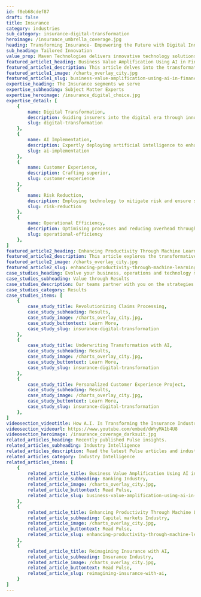 ```yaml
---
id: f8eb68cdef87
draft: false
title: Insurance
category: industries
sub_category: insurance-digital-transformation
heroimage: /insurance_umbrella_coverage.jpg
heading: Transforming Insurance- Empowering the Future with Digital Innovation
sub_heading: Tailored Innovation
value_prop: Maven Technologies delivers innovative technology solutions that propel insurance businesses to the forefront of the digital economy. Leveraging our industry expertise and AI capabilities, we expedite your time to market, streamline operations, reduce overhead, and unlock exponential productivity. Our strategic solutions not only equip you with agility and impactful insights for the modern world but also ensure superior customer experiences - shaping and securing the future of your enterprise.
featured_article1_heading: Business Value Amplification Using AI in Finance
featured_article1_description: This article delves into the transformative impact of Artificial Intelligence (AI) on the finance industry, emphasizing how AI enhances decision-making, operational efficiency, and profitability. It discusses the benefits of using AI in risk assessment, predictive analytics, and customer personalization, as well as the automation of labor-intensive tasks. The piece also addresses potential challenges like data security and the need for skilled AI management, proposing strategic solutions to overcome them. Ultimately, the article positions AI as a crucial driver for tech-led growth and sustainable value creation in finance.
featured_article1_image: /charts_overlay_city.jpg
featured_article1_slug: business-value-amplification-using-ai-in-finance
expertise_heading: The Insurance segments we serve
expertise_subheading: Subject Matter Experts
expertise_heroimage: /insurance_digital_choice.jpg
expertise_detail: [
	{
		name: Digital Transformation,
		description: Guiding insurers into the digital era through innovative solutions and strategies.,
		slug: digital-transformation
	},
	{
		name: AI Implementation,
		description: Expertly deploying artificial intelligence to enhance efficiency and productivity.,
		slug: ai-implementation
	},
	{
		name: Customer Experience,
		description: Crafting superior,
		slug: customer-experience
	},
	{
		name: Risk Reduction,
		description: Employing technology to mitigate risk and ensure secure operations.,
		slug: risk-reduction
	},
	{
		name: Operational Efficiency,
		description: Optimising processes and reducing overhead through advanced technologies.,
		slug: operational-efficiency
	},
]
featured_article2_heading: Enhancing Productivity Through Machine Learning
featured_article2_description: This article explores the transformative impact of machine learning (ML) on business productivity, underlining its ability to enhance decision-making, reduce costs, and boost efficiency through advanced data analysis. Despite hurdles like data preparation and algorithm selection, it argues the benefits of ML implementation are substantial. The piece emphasizes the need for meticulous planning, skilled personnel, and strategic partnerships with specialists like Maven Technologies for successful ML integration, recognizing it as an essential step for modern businesses seeking to thrive in a data-centric landscape.
featured_article2_image: /charts_overlay_city.jpg
featured_article2_slug: enhancing-productivity-through-machine-learning
case_studies_heading: Evolve your business, operations and technology models.
case_studies_subheading: Value through Results
case_studies_description: Our teams partner with you on the strategies and solutions to transform your company.
case_studies_category: Results
case_studies_items: [
	{
		case_study_title: Revolutionizing Claims Processing,
		case_study_subheading: Results,
		case_study_image: /charts_overlay_city.jpg,
		case_study_buttontext: Learn More,
		case_study_slug: insurance-digital-transformation
	},
	{
		case_study_title: Underwriting Transformation with AI,
		case_study_subheading: Results,
		case_study_image: /charts_overlay_city.jpg,
		case_study_buttontext: Learn More,
		case_study_slug: insurance-digital-transformation
	},
	{
		case_study_title: Personalized Customer Experience Project,
		case_study_subheading: Results,
		case_study_image: /charts_overlay_city.jpg,
		case_study_buttontext: Learn More,
		case_study_slug: insurance-digital-transformation
	},
]
videosection_videotitle: How A.I. Is Transforming the Insurance Industry
videosection_videourl: https://www.youtube.com/embed/dWhyMA1b4U8
videosection_heroimage: /insurance_coverage_darksuit.jpg
related_articles_heading: Recently published Pulse insights.
related_articles_subheading: Industry Intelligence
related_articles_description: Read the latest Pulse articles and industry insights.
related_articles_category: Industry Intelligence
related_articles_items: [
	{
		related_article_title: Business Value Amplification Using AI in Finance,
		related_article_subheading: Banking Industry,
		related_article_image: /charts_overlay_city.jpg,
		related_article_buttontext: Read Pulse,
		related_article_slug: business-value-amplification-using-ai-in-finance,
	},
	{
		related_article_title: Enhancing Productivity Through Machine Learning,
		related_article_subheading: Capital markets Industry,
		related_article_image: /charts_overlay_city.jpg,
		related_article_buttontext: Read Pulse,
		related_article_slug: enhancing-productivity-through-machine-learning,
	},
	{
		related_article_title: Reimagining Insurance with AI,
		related_article_subheading: Insurance Industry,
		related_article_image: /charts_overlay_city.jpg,
		related_article_buttontext: Read Pulse,
		related_article_slug: reimagining-insurance-with-ai,
	}
]
---
```

